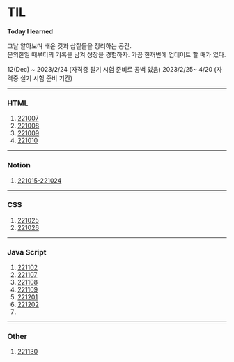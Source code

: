 # TIL
**Today I learned**

그날 알아보며 배운 것과 삽질들을 정리하는 공간.   
문외한일 때부터의 기록을 남겨 성장을 경험하자.
가끔 한꺼번에 업데이트 할 때가 있다. 

12(Dec) ~ 2023/2/24 (자격증 필기 시험 준비로 공백 있음)
2023/2/25~ 4/20 (자격증 실기 시험 준비 기간)

---

### HTML

1. [221007](HTML/221007.md)
2. [221008](HTML/221008.md)
3. [221009](HTML/221009.md)
4. [221010](HTML/221010.md)
   
---

### Notion

1. [221015-221024](HTML/221015-1024.md)

---

### CSS

1. [221025](CSS/221025.md)
2. [221026](CSS/221026.md)

---

### Java Script

1. [221102](JS/221102.md)
2. [221107](JS/221107.md)
3. [221108](JS/221108.md)
4. [221109](JS/221109.md)
5. [221201](JS/221201.md)
6. [221202](JS/221202.md)
7. 
   
---

### Other

1. [221130](OTHER/221130.md)
